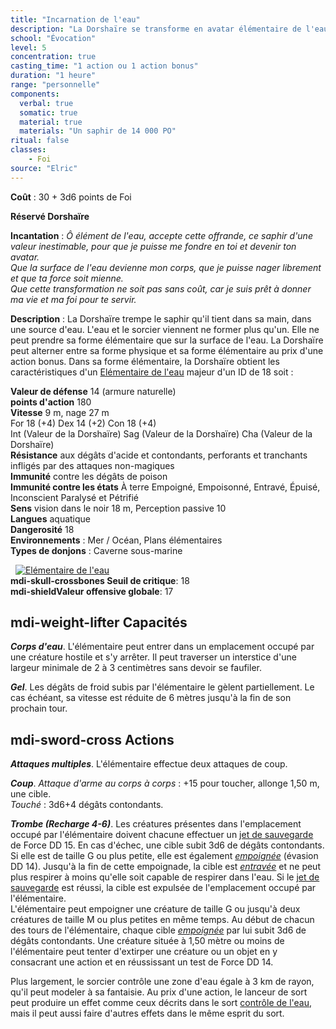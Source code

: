 ```yaml
---
title: "Incarnation de l'eau"
description: "La Dorshaïre se transforme en avatar élémentaire de l'eau."
school: "Évocation"
level: 5
concentration: true
casting_time: "1 action ou 1 action bonus"
duration: "1 heure"
range: "personnelle"
components:
  verbal: true
  somatic: true
  material: true
  materials: "Un saphir de 14 000 PO"
ritual: false
classes:
    - Foi  
source: "Elric"
---
```

**Coût** : 30 + 3d6 points de Foi  

**Réservé Dorshaïre**  

**Incantation** : *Ô élément de l'eau, accepte cette offrande, ce saphir d'une valeur inestimable, pour que je puisse me fondre en toi et devenir ton avatar.*     
*Que la surface de l'eau devienne mon corps, que je puisse nager librement et que ta force soit mienne.*    
*Que cette transformation ne soit pas sans coût, car je suis prêt à donner ma vie et ma foi pour te servir.*     

**Description** : La Dorshaïre trempe le saphir qu'il tient dans sa main, dans une source d'eau. L'eau et le sorcier viennent ne former plus qu'un. Elle ne peut prendre sa forme élémentaire que sur la surface de l'eau. La Dorshaïre peut alterner entre sa forme physique et sa forme élémentaire au prix d'une action bonus. Dans sa forme élémentaire, la Dorshaïre obtient les caractéristiques d'un [Elémentaire de l'eau](/bestiaire/elementaire-de-l-eau) majeur d'un ID de 18 soit :  

**Valeur de défense** 14 (armure naturelle)  
**points d'action** 180  
**Vitesse** 9 m, nage 27 m  
For 18 (+4) Dex 14 (+2) Con 18 (+4)  
Int (Valeur de la Dorshaïre) Sag (Valeur de la Dorshaïre) Cha (Valeur de la Dorshaïre)  
**Résistance** aux dégâts d'acide et contondants, perforants et tranchants infligés par des attaques non-magiques  
**Immunité** contre les dégâts de poison  
**Immunité contre les états** À terre Empoigné, Empoisonné, Entravé, Épuisé, Inconscient Paralysé et Pétrifié  
**Sens** vision dans le noir 18 m, Perception passive 10  
**Langues** aquatique    
**Dangerosité** 18  
**Environnements** : Mer / Océan, Plans élémentaires  
**Types de donjons** : Caverne sous-marine  


&nbsp;
[![Elémentaire de l'eau](https://www.douaratil.fr/illustrations/elementaire/elementairedeaum.png)](https://www.douaratil.fr/illustrations/elementaire/elementairedeau.jpg)   
**<v-icon>mdi-skull-crossbones</v-icon> Seuil de critique**: 18      
**<v-icon>mdi-shield</v-icon>Valeur offensive globale**: 17   
## <v-icon>mdi-weight-lifter</v-icon> Capacités  
_**Corps d'eau**_. L'élémentaire peut entrer dans un emplacement occupé par une créature hostile et s'y arrêter. Il peut traverser un interstice d'une largeur minimale de 2 à 3 centimètres sans devoir se faufiler.  

_**Gel**_. Les dégâts de froid subis par l'élémentaire le gèlent partiellement. Le cas échéant, sa vitesse est réduite de 6 mètres jusqu'à la fin de son prochain tour.  

## <v-icon>mdi-sword-cross</v-icon> Actions
_**Attaques multiples**_. L'élémentaire effectue deux attaques de coup.  

_**Coup**_. _Attaque d'arme au corps à corps_ : +15 pour toucher, allonge 1,50 m, une cible.  
_Touché_ : 3d6+4 dégâts contondants.  

_**Trombe (Recharge 4-6)**_. Les créatures présentes dans l'emplacement occupé par l'élémentaire doivent chacune effectuer un [jet de sauvegarde](/utiliser-les-caracteristiques/#jets-de-sauvegarde) de Force DD 15. En cas d'échec, une cible subit 3d6 de dégâts contondants. Si elle est de taille G ou plus petite, elle est également [_empoignée_](/gerer-la-sante-du-personnage/#empoigne) (évasion DD 14). Jusqu'à la fin de cette empoignade, la cible est [_entravée_](/gerer-la-sante-du-personnage/#entrave) et ne peut plus respirer à moins qu'elle soit capable de respirer dans l'eau. Si le [jet de sauvegarde](/utiliser-les-caracteristiques/#jets-de-sauvegarde) est réussi, la cible est expulsée de l'emplacement occupé par l'élémentaire.  
L'élémentaire peut empoigner une créature de taille G ou jusqu'à deux créatures de taille M ou plus petites en même temps. Au début de chacun des tours de l'élémentaire, chaque cible [_empoignée_](/gerer-la-sante-du-personnage/#empoigne) par lui subit 3d6 de dégâts contondants. Une créature située à 1,50 mètre ou moins de l'élémentaire peut tenter d'extirper une créature ou un objet en y consacrant une action et en réussissant un test de Force DD 14.   

Plus largement, le sorcier contrôle une zone d'eau égale à 3 km de rayon, qu'il peut modeler à sa fantaisie. Au prix d'une action, le lanceur de sort peut produire un effet comme ceux décrits dans le sort [contrôle de l'eau](/grimoire/controle-de-l-eau), mais il peut aussi faire d'autres effets dans le même esprit du sort.  
